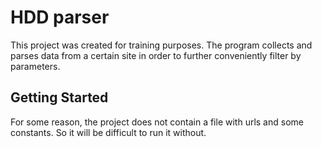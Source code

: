 # HDD parser
This project was created for training purposes. 
The program collects and parses data from a certain site in order to further conveniently filter by parameters.

## Getting Started
For some reason, the project does not contain a file with urls and some constants.
So it will be difficult to run it without.